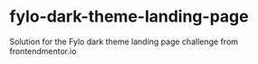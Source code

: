 # fylo-dark-theme-landing-page
Solution for the Fylo dark theme landing page challenge from frontendmentor.io
